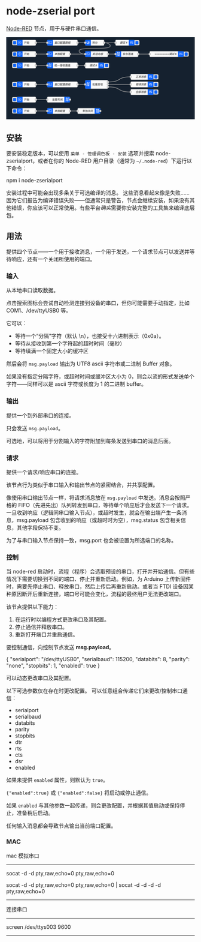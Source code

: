 node-zserial port
========================



<a href="http://nodered.org" target="noderedinfo">Node-RED</a> 节点，用于与硬件串口通信。

![node-red-zserialport](images/image.png)

## 安装

要安装稳定版本，可以使用 `菜单 - 管理调色板 - 安装` 选项并搜索 node-zserialport，或者在你的 Node-RED 用户目录（通常为 `~/.node-red`）下运行以下命令：

  npm i node-zserialport

安装过程中可能会出现多条关于可选编译的消息。
这些消息看起来像是失败……因为它们报告为编译错误失败——但通常只是警告，节点会继续安装，如果没有其他错误，你应该可以正常使用。有些平台*确实*需要你安装完整的工具集来编译底层包。

## 用法

提供四个节点——一个用于接收消息，一个用于发送，一个请求节点可以发送并等待响应，还有一个关闭所使用的端口。

### 输入

从本地串口读取数据。

点击搜索图标会尝试自动检测连接到设备的串口，但你可能需要手动指定，比如 COM1、/dev/ttyUSB0 等。

它可以：

 - 等待一个“分隔”字符（默认 \n），也接受十六进制表示（0x0a）。
 - 等待从接收到第一个字符起的超时时间（毫秒）
 - 等待填满一个固定大小的缓冲区

然后会将 `msg.payload` 输出为 UTF8 ascii 字符串或二进制 Buffer 对象。

如果没有指定分隔字符，或超时时间或缓冲区大小为 0，则会以流的形式发送单个字符——同样可以是 ascii 字符或长度为 1 的二进制 buffer。

### 输出

提供一个到外部串口的连接。

只会发送 `msg.payload`。

可选地，可以将用于分割输入的字符附加到每条发送到串口的消息后面。

### 请求

提供一个请求/响应串口的连接。

该节点行为类似于串口输入和输出节点的紧密结合，并共享配置。

像使用串口输出节点一样，将请求消息放在 `msg.payload` 中发送。消息会按照严格的 FIFO（先进先出）队列转发到串口，等待单个响应后才会发送下一个请求。一旦收到响应（逻辑同串口输入节点），或超时发生，就会在输出端产生一条消息，msg.payload 包含收到的响应（或超时时为空），msg.status 包含相关信息，其他字段保持不变。

为了与串口输入节点保持一致，msg.port 也会被设置为所选端口的名称。

### 控制

当 node-red 启动时，流程（程序）会选取预设的串口，打开并开始通信。但有些情况下需要切换到不同的端口、停止并重新启动。例如，为 Arduino 上传新固件时，需要先停止串口、释放串口，然后上传后再重新启动。或者当 FTDI 设备因某种原因断开后重新连接，端口号可能会变化，流程的最终用户无法更改端口。

该节点提供以下能力：

  1. 在运行时以编程方式更改串口及其配置。
  2. 停止通信并释放串口。
  3. 重新打开端口并重启通信。

要控制通信，向控制节点发送 **msg.payload**。

  {
  "serialport": "/dev/ttyUSB0",
  "serialbaud": 115200,
  "databits": 8,
  "parity": "none",
  "stopbits": 1,
  "enabled": true
  }

可以动态更改串口及其配置。

以下可选参数仅在存在时更改配置。
可以任意组合传递它们来更改/控制串口通信：

 - serialport
 - serialbaud
 - databits
 - parity
 - stopbits
 - dtr
 - rts
 - cts
 - dsr
 - enabled

如果未提供 `enabled` 属性，则默认为 `true`。

`{"enabled":true}` 或 `{"enabled":false}` 将启动或停止通信。

如果 `enabled` 与其他参数一起传递，则会更改配置，并根据其值启动或保持停止，准备稍后启动。

任何输入消息都会导致节点输出当前端口配置。

### MAC

mac 模拟串口

***
socat -d -d pty,raw,echo=0 pty,raw,echo=0

socat -d -d pty,raw,echo=0 pty,raw,echo=0 | socat -d -d -d -d pty,raw,echo=0
***

连接串口 

***
screen /dev/ttys003 9600
***